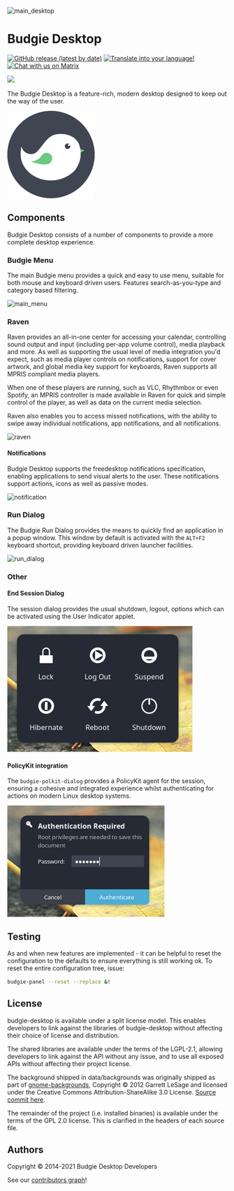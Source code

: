![main_desktop](https://github.com/BuddiesOfBudgie/budgie-desktop/raw/master/.github/screenshots/MainDesktop.png)

# Budgie Desktop

[![GitHub release (latest by date)](https://img.shields.io/github/v/release/BuddiesOfBudgie/budgie-desktop)](https://github.com/BuddiesOfBudgie/budgie-desktop/releases)
[![Translate into your language!](https://img.shields.io/badge/help%20translate-Transifex-4AB)](https://www.transifex.com/buddiesofbudgie/budgie-10)
[![Chat with us on Matrix](https://img.shields.io/badge/chat-on%20Matrix-%230098D4)](https://matrix.to/#/#buddies-of-budgie:matrix.org)

[![](https://opencollective.com/buddies-of-budgie/tiers/backer.svg?avatarHeight=96)](https://opencollective.com/buddies-of-budgie)

The Budgie Desktop is a feature-rich, modern desktop designed to keep out the way of the user.

![Budgie logo](https://github.com/BuddiesOfBudgie/budgie-desktop/raw/master/.github/logo.png)

## Components

Budgie Desktop consists of a number of components to provide a more complete desktop experience.

### Budgie Menu

The main Budgie menu provides a quick and easy to use menu, suitable for both mouse and keyboard driven users. Features search-as-you-type and category based filtering.

![main_menu](https://github.com/BuddiesOfBudgie/budgie-desktop/raw/master/.github/screenshots/MainMenu.png)

### Raven

Raven provides an all-in-one center for accessing your calendar, controlling sound output and input (including per-app volume control), media playback and more. As well as supporting the usual level of media integration you'd expect, such as media player controls on notifications, support for cover artwork, and global media key support for keyboards, Raven supports all MPRIS compliant media players.

When one of these players are running, such as VLC, Rhythmbox or even Spotify, an MPRIS controller is made available in Raven for quick and simple control of the player, as well as data on the current media selection.

Raven also enables you to access missed notifications, with the ability to swipe away individual notifications, app notifications, and all notifications.

![raven](https://github.com/BuddiesOfBudgie/budgie-desktop/raw/master/.github/screenshots/Raven.png)

#### Notifications

Budgie Desktop supports the freedesktop notifications specification, enabling applications to send visual alerts to the user. These notifications support actions, icons as well as passive modes.

![notification](https://github.com/BuddiesOfBudgie/budgie-desktop/raw/master/.github/screenshots/Notification.png)

### Run Dialog

The Budgie Run Dialog provides the means to quickly find an application in a popup window. This window by default is activated with the `ALT+F2` keyboard shortcut, providing keyboard driven launcher facilities.

![run_dialog](https://github.com/BuddiesOfBudgie/budgie-desktop/raw/master/.github/screenshots/RunDialog.png)

### Other

#### End Session Dialog

The session dialog provides the usual shutdown, logout, options which can be activated using the User Indicator applet.

![end_session_dialog](https://github.com/BuddiesOfBudgie/budgie-desktop/raw/master/.github/screenshots/EndSession.png)

#### PolicyKit integration

The `budgie-polkit-dialog` provides a PolicyKit agent for the session, ensuring a cohesive and integrated experience whilst authenticating for actions on modern Linux desktop systems.

![budgie_polkit](https://github.com/BuddiesOfBudgie/budgie-desktop/raw/master/.github/screenshots/Polkit.png)

## Testing

As and when new features are implemented - it can be helpful to reset the configuration to the defaults to ensure everything is still working ok. To reset the entire configuration tree, issue:

```bash
budgie-panel --reset --replace &!
```

## License

budgie-desktop is available under a split license model. This enables developers to link against the libraries of budgie-desktop without affecting their choice of license and distribution.

The shared libraries are available under the terms of the LGPL-2.1, allowing developers to link against the API without any issue, and to use all exposed APIs without affecting their project license.

The background shipped in data/backgrounds was originally shipped as part of [gnome-backgrounds](https://gitlab.gnome.org/GNOME/gnome-backgrounds), Copyright © 2012 Garrett LeSage and licensed under the Creative Commons Attribution-ShareAlike 3.0 License. [Source commit here](https://gitlab.gnome.org/GNOME/gnome-backgrounds/-/commit/33c37ed6e55218210f6ad9877091f5849bea2d4d).

The remainder of the project (i.e. installed binaries) is available under the terms of the GPL 2.0 license. This is clarified in the headers of each source file.

## Authors

Copyright © 2014-2021 Budgie Desktop Developers

See our [contributors graph](https://github.com/BuddiesOfBudgie/budgie-desktop/graphs/contributors)!
